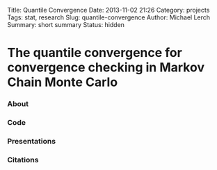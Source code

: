 Title: Quantile Convergence
Date: 2013-11-02 21:26
Category: projects
Tags: stat, research
Slug: quantile-convergence
Author: Michael Lerch
Summary: short summary
Status: hidden 


# The quantile convergence for convergence checking in Markov Chain Monte Carlo

### About




### Code

### Presentations

### Citations
